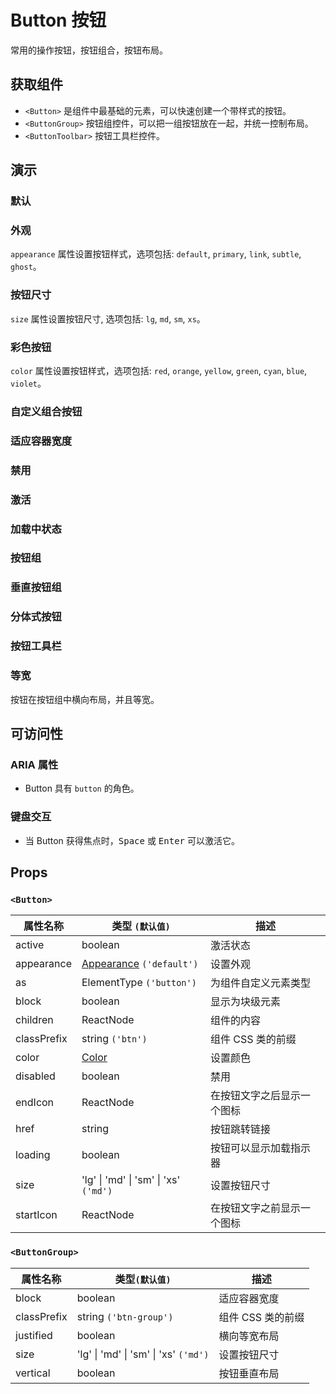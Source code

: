 # Button 按钮

常用的操作按钮，按钮组合，按钮布局。

## 获取组件

<!--{include:<import-guide>}-->

- `<Button>` 是组件中最基础的元素，可以快速创建一个带样式的按钮。
- `<ButtonGroup>` 按钮组控件，可以把一组按钮放在一起，并统一控制布局。
- `<ButtonToolbar>` 按钮工具栏控件。

## 演示

### 默认

<!--{include:`basic.md`}-->

### 外观

`appearance` 属性设置按钮样式，选项包括: `default`, `primary`, `link`, `subtle`, `ghost`。

<!--{include:`appearance.md`}-->

### 按钮尺寸

`size` 属性设置按钮尺寸, 选项包括: `lg`, `md`, `sm`, `xs`。

<!--{include:`size.md`}-->

### 彩色按钮

`color` 属性设置按钮样式，选项包括: `red`, `orange`, `yellow`, `green`, `cyan`, `blue`, `violet`。

<!--{include:`color.md`}-->

### 自定义组合按钮

<!--{include:`custom.md`}-->

### 适应容器宽度

<!--{include:`block.md`}-->

### 禁用

<!--{include:`disabled.md`}-->

### 激活

<!--{include:`active.md`}-->

### 加载中状态

<!--{include:`loading.md`}-->

### 按钮组

<!--{include:`group.md`}-->

### 垂直按钮组

<!--{include:`vertical.md`}-->

### 分体式按钮

<!--{include:`split-button.md`}-->

### 按钮工具栏

<!--{include:`toolbar.md`}-->

### 等宽

按钮在按钮组中横向布局，并且等宽。

<!--{include:`justified.md`}-->

## 可访问性

### ARIA 属性

- Button 具有 `button` 的角色。

### 键盘交互

- 当 Button 获得焦点时，<kbd>Space</kbd> 或 <kbd>Enter</kbd> 可以激活它。

## Props

### `<Button>`

| 属性名称    | 类型 `(默认值)`                                      | 描述                       |
| ----------- | ---------------------------------------------------- | -------------------------- |
| active      | boolean                                              | 激活状态                   |
| appearance  | [Appearance](#code-ts-appearance-code) `('default')` | 设置外观                   |
| as          | ElementType `('button')`                             | 为组件自定义元素类型       |
| block       | boolean                                              | 显示为块级元素             |
| children    | ReactNode                                            | 组件的内容                 |
| classPrefix | string `('btn')`                                     | 组件 CSS 类的前缀          |
| color       | [Color](#code-ts-color-code)                         | 设置颜色                   |
| disabled    | boolean                                              | 禁用                       |
| endIcon     | ReactNode                                            | 在按钮文字之后显示一个图标 |
| href        | string                                               | 按钮跳转链接               |
| loading     | boolean                                              | 按钮可以显示加载指示器     |
| size        | 'lg' \| 'md' \| 'sm' \| 'xs' `('md')`                | 设置按钮尺寸               |
| startIcon   | ReactNode                                            | 在按钮文字之前显示一个图标 |

### `<ButtonGroup>`

| 属性名称    | 类型`(默认值)`                        | 描述              |
| ----------- | ------------------------------------- | ----------------- |
| block       | boolean                               | 适应容器宽度      |
| classPrefix | string `('btn-group')`                | 组件 CSS 类的前缀 |
| justified   | boolean                               | 横向等宽布局      |
| size        | 'lg' \| 'md' \| 'sm' \| 'xs' `('md')` | 设置按钮尺寸      |
| vertical    | boolean                               | 按钮垂直布局      |

<!--{include:(_common/types/appearance.md)}-->
<!--{include:(_common/types/color.md)}-->
